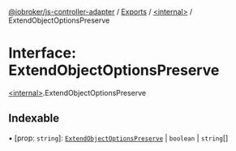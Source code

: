 [@iobroker/js-controller-adapter](../README.md) / [Exports](../modules.md) / [\<internal\>](../modules/internal_.md) / ExtendObjectOptionsPreserve

# Interface: ExtendObjectOptionsPreserve

[\<internal\>](../modules/internal_.md).ExtendObjectOptionsPreserve

## Indexable

▪ [prop: `string`]: [`ExtendObjectOptionsPreserve`](internal_.ExtendObjectOptionsPreserve.md) \| `boolean` \| `string`[]
